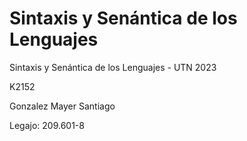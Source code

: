# Sintaxis y Senántica de los Lenguajes
Sintaxis y Senántica de los Lenguajes - UTN 2023

K2152

Gonzalez Mayer Santiago

Legajo: 209.601-8
